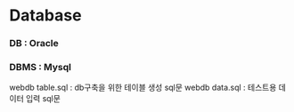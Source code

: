 # Database

### DB : Oracle
### DBMS : Mysql

webdb table.sql : db구축을 위한 테이블 생성 sql문
webdb data.sql : 테스트용 데이터 입력 sql문
